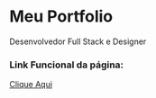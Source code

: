 # Meu Portfolio
Desenvolvedor Full Stack e Designer

### Link Funcional da página:
<a href="https://wilberson-roberto.github.io/meu-portfolio" target="_blank">Clique Aqui</a>
